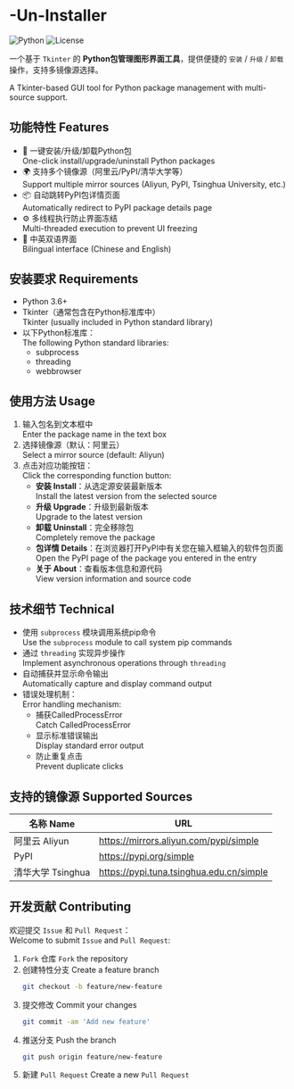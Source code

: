 # -Un-Installer

![Python](https://img.shields.io/badge/Python-3.6%2B-blue?logo=python)
![License](https://img.shields.io/badge/License-Apache--2.0-green)

一个基于 `Tkinter` 的 **Python包管理图形界面工具**，提供便捷的 `安装` / `升级` / `卸载` 操作，支持多镜像源选择。

A Tkinter-based GUI tool for Python package management with multi-source support.

## 功能特性 Features

- 🚀 一键安装/升级/卸载Python包  
  One-click install/upgrade/uninstall Python packages
- 🌍 支持多个镜像源（阿里云/PyPI/清华大学等）  
  Support multiple mirror sources (Aliyun, PyPI, Tsinghua University, etc.)
- 📦 自动跳转PyPI包详情页面  
  Automatically redirect to PyPI package details page
- ⚙️ 多线程执行防止界面冻结  
  Multi-threaded execution to prevent UI freezing
- 🎯 中英双语界面  
  Bilingual interface (Chinese and English)

## 安装要求 Requirements

- Python 3.6+
- Tkinter（通常包含在Python标准库中）  
  Tkinter (usually included in Python standard library)
- 以下Python标准库：  
  The following Python standard libraries:
  - subprocess
  - threading
  - webbrowser

## 使用方法 Usage

1. 输入包名到文本框中  
   Enter the package name in the text box
2. 选择镜像源（默认：阿里云）  
   Select a mirror source (default: Aliyun)
3. 点击对应功能按钮：  
   Click the corresponding function button:
   - **安装 Install**：从选定源安装最新版本  
     Install the latest version from the selected source
   - **升级 Upgrade**：升级到最新版本  
     Upgrade to the latest version
   - **卸载 Uninstall**：完全移除包  
     Completely remove the package
   - **包详情 Details**：在浏览器打开PyPI中有关您在输入框输入的软件包页面  
     Open the PyPI page of the package you entered in the entry
   - **关于 About**：查看版本信息和源代码  
     View version information and source code

## 技术细节 Technical

- 使用 `subprocess` 模块调用系统pip命令  
  Use the `subprocess` module to call system pip commands
- 通过 `threading` 实现异步操作  
  Implement asynchronous operations through `threading`
- 自动捕获并显示命令输出  
  Automatically capture and display command output
- 错误处理机制：  
  Error handling mechanism:
  - 捕获CalledProcessError  
    Catch CalledProcessError
  - 显示标准错误输出  
    Display standard error output
  - 防止重复点击  
    Prevent duplicate clicks

## 支持的镜像源 Supported Sources

| 名称 Name       | URL                                      |
|---------------|------------------------------------------|
| 阿里云 Aliyun    | https://mirrors.aliyun.com/pypi/simple   |
| PyPI          | https://pypi.org/simple                  |
| 清华大学 Tsinghua | https://pypi.tuna.tsinghua.edu.cn/simple |

## 开发贡献 Contributing

欢迎提交 `Issue` 和 `Pull Request`：  
Welcome to submit `Issue` and `Pull Request`:
1. `Fork` 仓库 `Fork` the repository
2. 创建特性分支 Create a feature branch 
    ```bash
    git checkout -b feature/new-feature
    ```
3. 提交修改 Commit your changes
    ```bash
    git commit -am 'Add new feature'
    ```
4. 推送分支 Push the branch
    ```bash
    git push origin feature/new-feature
    ```
5. 新建 `Pull Request` Create a new `Pull Request`
